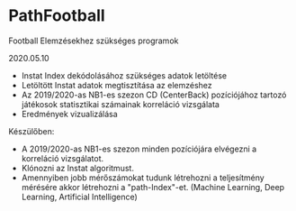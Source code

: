 # PathFootball

Football Elemzésekhez szükséges programok

2020.05.10
  - Instat Index dekódolásához szükséges adatok letöltése
  - Letöltött Instat adatok megtisztítása az elemzéshez
  - Az 2019/2020-as NB1-es szezon CD (CenterBack) pozíciójához tartozó játékosok statisztikai számainak korreláció vizsgálata
  - Eredmények vizualizálása
  
Készülőben:
  - A 2019/2020-as NB1-es szezon minden pozíciójára elvégezni a korreláció vizsgálatot.
  - Klónozni az Instat algoritmust.
  - Amennyiben jobb mérőszámokat tudunk létrehozni a teljesítmény mérésére akkor létrehozni a "path-Index"-et. (Machine Learning, Deep Learning, Artificial Intelligence)

